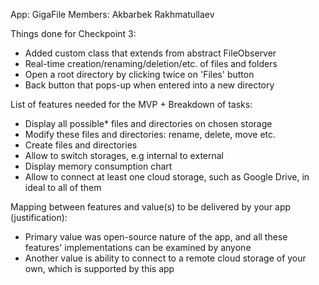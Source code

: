 App: GigaFile
Members: Akbarbek Rakhmatullaev

Things done for Checkpoint 3:
- Added custom class that extends from abstract FileObserver
- Real-time creation/renaming/deletion/etc. of files and folders
- Open a root directory by clicking twice on 'Files' button
- Back button that pops-up when entered into a new directory

List of features needed for the MVP + Breakdown of tasks:
- Display all possible* files and directories on chosen storage
- Modify these files and directories: rename, delete, move etc.
- Create files and directories
- Allow to switch storages, e.g internal to external
- Display memory consumption chart
- Allow to connect at least one cloud storage, such as Google Drive, in ideal to all of them

Mapping between features and value(s) to be delivered by your app (justification):
- Primary value was open-source nature of the app, and all these features' implementations can be examined by anyone
- Another value is ability to connect to a remote cloud storage of your own, which is supported by this app 
